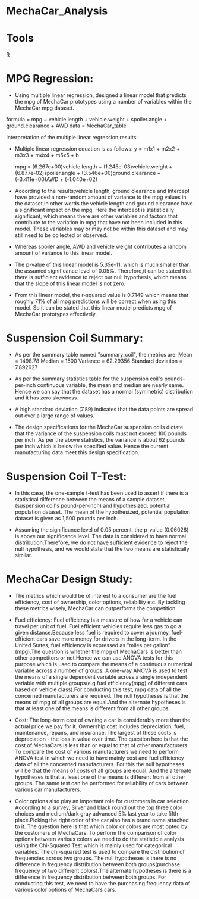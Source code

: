 # MechaCar_Analysis

# Tools 
R 

# MPG Regression:

- Using multiple linear regression, designed a linear model that predicts the mpg of MechaCar prototypes using a number of variables within the MechaCar mpg dataset. 

 formula = mpg ~ vehicle.length + vehicle.weight + spoiler.angle + ground.clearance + AWD
 data = MechaCar_table

 Interpretation of the multiple linear regression results:

- Multiple linear regression equation is as follows:
  y = m1x1 + m2x2 + m3x3 + m4x4 + m5x5 + b

  mpg = (6.267e+00)vehicle.length + (1.245e-03)vehicle.weight + (6.877e-02)spoiler.angle + 
    (3.546e+00)ground.clearance + (-3.411e+00)AWD + (-1.040e+02)


- According to the results;vehicle length, ground clearance and Intercept have provided a non-random amount of variance to the mpg values in the dataset.In other words the vehicle length and ground clearance have a significant    impact on the mpg. Here the intercept is statistically significant, which means there are other variables and    factors  that contribute to the variation in mpg that have not been included in this model. These variables may or may  not be  within this dataset and may still need to be collected or observed.

- Whereas spoiler angle, AWD and vehicle weight contributes a random amount of variance to this linear model.

- The p-value of this linear model is 5.35e-11, which is much smaller than the assumed significance level of 0.05%. Therefore,it can be stated that there is sufficient evidence to reject our null hypothesis, which means that the slope  of this linear model is not zero.

- From  this linear  model, the r-squared value is 0.7149 which means that roughly 71% of all mpg predictions will be correct when using this model. So it can be stated that this linear model predicts mpg of MechaCar prototypes  effectively.


# Suspension Coil Summary:

- As per the summary table named "summary_coil", the metrics are:
 Mean = 1498.78
 Median = 1500
 Variance = 62.29356
 Standard deviation = 7.892627

- As per the summary statistics table for the suspension coil's pounds-per-inch continuous variable, the mean and median are nearly same. Hence we can say that the dataset has a normal (symmetric) distribution and it has zero       skewness.

- A high standard deviation (7.89) indicates that the data points are spread out over a large range of values.

- The design specifications for the MechaCar suspension coils dictate that the variance of the suspension coils must not exceed 100 pounds per inch. As per the above statistics, the variance is about 62 pounds per inch which is below  the specified value. Hence the current manufacturing data meet this design specification.


# Suspension Coil T-Test:

- In this case, the one-sample t-test has been used to assert if there is a statistical difference between the means of a sample dataset (suspension coil's pound-per-inch) and hypothesized, potential population dataset. The mean of    the  hypothesized, potential population dataset is given as 1,500 pounds per inch. 

- Assuming the significance level of 0.05 percent, the p-value (0.06028) is above our significance level. The data is considered to have normal distribution.Therefore, we do not have sufficient evidence to reject the null hypothesis, and we would state that the two means are statistically similar.


# MechaCar Design Study:

- The metrics which would be of interest to a consumer are the fuel efficiency, cost of ownership, color options, reliability etc. By tackling these metrics wisely, MechaCar can outperforms the competition.

- Fuel efficiency: Fuel efficiency is a measure of how far a vehicle can travel per unit of fuel. Fuel efficient vehicles require less gas to go a given distance.Because less fuel is required to cover a journey, fuel-efficient cars save more money for drivers in the long-term. In the United States, fuel efficiency is expressed as "miles per gallon" (mpg).The question is whether the mpg of MechaCars is better than other competitors or not.Hence we can use ANOVA tests for this purpose which is used to compare the means of a continuous numerical variable across a number of 
groups. A one-way ANOVA is used to test the means of a single dependent variable across a single independent variable with multiple groups(e.g.fuel efficiency(mpg) of different cars based on vehicle class).For conducting this test, mpg data of all the concerned manufacturers are required. The null hypotheses is that the means of mpg of all groups are equal.And the alternate hypotheses is that at least one of the means is different from all other groups.

- Cost: The long-term cost of owning a car is considerably more than the actual price we pay for it.
Ownership cost includes depreciation, fuel, maintenance, repairs, and insurance. The largest of these costs is depreciation - the loss in value over time. The question here is that the cost of MechaCars is less than or equal to that of other manufacturers. To compare the cost of various manufacturers we need to perform ANOVA test in which we need to have mainly cost and fuel efficiency data of all the concerned manufacturers. For this the null hypotheses will be that the means of costs of all groups are equal. And the alternate hypotheses is that at least one of the means is different from all other groups. The same test can be performed for reliability of cars between various car manufacturers. 

- Color options also play an important role for customers in car selection. According to a survey, Silver and black round out the top three color choices and medium/dark gray advanced 5% last year to take fifth place.Picking the right color of the car also has a brand name attached to it. The question here is that which color or colors are most opted by the customers of MechaCars. To perform the comparison of color options between various colors we need to do the statisticle analysis using the Chi-Squared Test which is mainly used for categorical variables. The chi-squared test is used to compare the distribution of frequencies across two groups. The null hypotheses is there is no difference in frequency distribution between both groups(purchase frequency of two different colors).The alternate hypotheses is there is a difference in frequency distribution between both groups. For conducting this test, we need to have the purchasing frequency data of various color options of MechaCars cars.

 


 